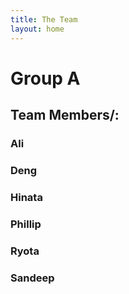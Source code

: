 ```yaml
---
title: The Team
layout: home
---
```


# Group A
## Team Members/:

### Ali
### Deng
### Hinata
### Phillip
### Ryota
### Sandeep
